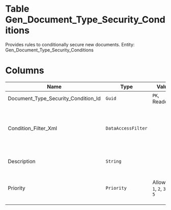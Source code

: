 # Table Gen_Document_Type_Security_Conditions

Provides rules to conditionally secure new documents. Entity: Gen_Document_Type_Security_Conditions

# Columns

| Name | Type | Value | Description |
| - | - | - | --- |
|Document_Type_Security_Condition_Id|`Guid`|`PK`, Readonly||
|Condition_Filter_Xml|`DataAccessFilter`||Specifies the documents, for which the current rule is applicable. The XML filter is compared against new documents and the rule is applicable when they match. `Required` |
|Description|`String`||The description of this DocumentTypeSecurityCondition. `Required` `Filter(eq;like)` |
|Priority|`Priority`|Allowed: `1`, `2`, `3`, `4`, `5`|Priority of the rule against other rules, which are also applicable. Only the highest priority rule is selected. `Required` `Default(3)` `Filter(ge;le)` |
